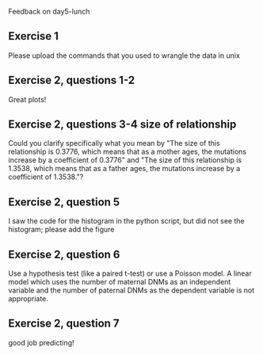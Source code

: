 Feedback on day5-lunch

## Exercise 1

Please upload the commands that you used to wrangle the data in unix

## Exercise 2, questions 1-2

Great plots!

## Exercise 2, questions 3-4 size of relationship

Could you clarify specifically what you mean by "The size of this relationship is 0.3776, which means that as a mother ages, the mutations increase by a coefficient of 0.3776" and "The size of this relationship is 1.3538, which means that as a father ages, the mutations increase by a coefficient of 1.3538."?

## Exercise 2, question 5

I saw the code for the histogram in the python script, but did not see the histogram; please add the figure

## Exercise 2, question 6

Use a hypothesis test (like a paired t-test) or use a Poisson model. A linear model which uses the number of maternal DNMs as an independent variable and the number of paternal DNMs as the dependent variable is not appropriate. 

## Exercise 2, question 7

good job predicting!
